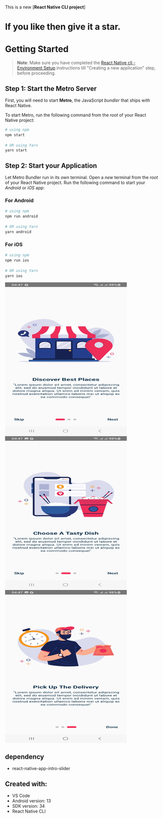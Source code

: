 This is a new [**React Native CLI project**]
# If you like then give it a star. <br/>
# Getting Started

>**Note**: Make sure you have completed the [React Native cli  - Environment Setup](https://reactnative.dev/docs/environment-setup) instructions till "Creating a new application" step, before proceeding.

## Step 1: Start the Metro Server

First, you will need to start **Metro**, the JavaScript _bundler_ that ships _with_ React Native.

To start Metro, run the following command from the _root_ of your React Native project:

```bash
# using npm
npm start

# OR using Yarn
yarn start
```

## Step 2: Start your Application

Let Metro Bundler run in its _own_ terminal. Open a _new_ terminal from the _root_ of your React Native project. Run the following command to start your _Android_ or _iOS_ app:

### For Android

```bash
# using npm
npm run android

# OR using Yarn
yarn android
```

### For iOS

```bash
# using npm
npm run ios

# OR using Yarn
yarn ios
```

<img src = "src/screenshots/Screenshot_20240104_044724_FoodUI.jpg" height="500" width="400">
<img src = "src/screenshots/Screenshot_20240104_044730_FoodUI.jpg" height="500" width="400">
<img src = "src/screenshots/Screenshot_20240104_044745_FoodUI.jpg" height="500" width="400">

## dependency
- react-native-app-intro-slider  <br/>




## Created with:
* VS Code
* Android version: 13
* SDK version: 34
* React Native CLI